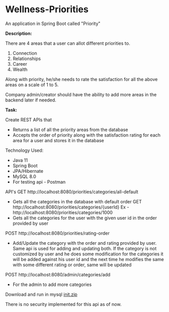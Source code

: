 # Wellness-Priorities

An application in Spring Boot called "Priority"

**Description:** 

There are 4 areas that a user can allot different priorities to. 

1. Connection
2. Relationships
3. Career
4. Wealth

Along with priority, he/she needs to rate the satisfaction for all the above areas on a scale of 1 to 5.

Company admin/creator should have the ability to add more areas in the backend later if needed. 

**Task:**

Create REST APIs that 

- Returns a list of all the priority areas from the database
- Accepts the order of priority along with the satisfaction rating for each area for a user and stores it in the database

Technology Used:
  - Java 11
  - Spring Boot
  - JPA/Hibernate
  - MySQL 8.0
  - For testing api - Postman

API's 
GET http://localhost:8080/priorities/categories/all-default
  - Gets all the categories in the database with default order
GET http://localhost:8080/priorities/categories/{userId}
  Ex - http://localhost:8080/priorities/categories/1000
  - Gets all the categories for the user with the given user id in the order provided by user

POST http://localhost:8080/priorities/rating-order
  - Add/Update the category with the order and rating provided by user. Same api is used for adding and updating both. 
  If the category is not customized by user and he does some modification for the categories it will be added against his user id and the next time he modifies the same
  with some different rating or order, same will be updated
  
POST http://localhost:8080/admin/categories/add
  - For the admin to add more categories

Download and run in mysql [init.zip](https://github.com/RakeshKumar95/Wellness-Priorities/files/7086356/init.zip)

  
There is no security implemented for this api as of now.
